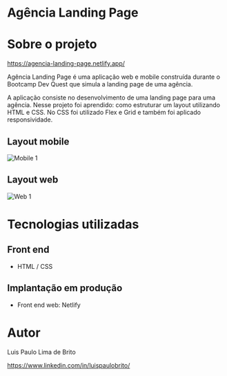 # Agência Landing Page 

# Sobre o projeto

https://agencia-landing-page.netlify.app/

Agência Landing Page é uma aplicação web e mobile construída durante o Bootcamp Dev Quest que simula a landing page de uma agência.

A aplicação consiste no desenvolvimento de uma landing page para uma agência. Nesse projeto foi aprendido: como estruturar um layout utilizando HTML e CSS. No CSS foi utilizado Flex e Grid e também foi aplicado responsividade.

## Layout mobile
![Mobile 1](https://github.com/luispaulobrito/assets/blob/main/cel.gif)

## Layout web
![Web 1](https://github.com/luispaulobrito/assets/blob/main/1662485723964.gif)

# Tecnologias utilizadas
## Front end
- HTML / CSS 

## Implantação em produção
- Front end web: Netlify

# Autor

Luis Paulo Lima de Brito

https://www.linkedin.com/in/luispaulobrito/
